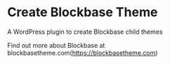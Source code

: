 # Create Blockbase Theme
A WordPress plugin to create Blockbase child themes

Find out more about Blockbase at blockbasetheme.com(https://blockbasetheme.com)
